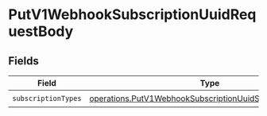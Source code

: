# PutV1WebhookSubscriptionUuidRequestBody


## Fields

| Field                                                                                                                                  | Type                                                                                                                                   | Required                                                                                                                               | Description                                                                                                                            |
| -------------------------------------------------------------------------------------------------------------------------------------- | -------------------------------------------------------------------------------------------------------------------------------------- | -------------------------------------------------------------------------------------------------------------------------------------- | -------------------------------------------------------------------------------------------------------------------------------------- |
| `subscriptionTypes`                                                                                                                    | [operations.PutV1WebhookSubscriptionUuidSubscriptionTypes](../../models/operations/putv1webhooksubscriptionuuidsubscriptiontypes.md)[] | :heavy_check_mark:                                                                                                                     | N/A                                                                                                                                    |